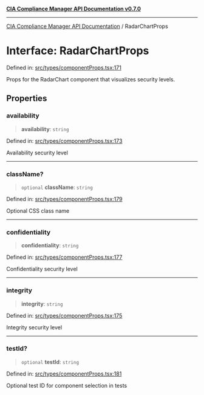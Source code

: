 [**CIA Compliance Manager API Documentation v0.7.0**](../README.md)

***

[CIA Compliance Manager API Documentation](../globals.md) / RadarChartProps

# Interface: RadarChartProps

Defined in: [src/types/componentProps.tsx:171](https://github.com/Hack23/cia-compliance-manager/blob/main/src/types/componentProps.tsx#L171)

Props for the RadarChart component that visualizes security levels.

## Properties

### availability

> **availability**: `string`

Defined in: [src/types/componentProps.tsx:173](https://github.com/Hack23/cia-compliance-manager/blob/main/src/types/componentProps.tsx#L173)

Availability security level

***

### className?

> `optional` **className**: `string`

Defined in: [src/types/componentProps.tsx:179](https://github.com/Hack23/cia-compliance-manager/blob/main/src/types/componentProps.tsx#L179)

Optional CSS class name

***

### confidentiality

> **confidentiality**: `string`

Defined in: [src/types/componentProps.tsx:177](https://github.com/Hack23/cia-compliance-manager/blob/main/src/types/componentProps.tsx#L177)

Confidentiality security level

***

### integrity

> **integrity**: `string`

Defined in: [src/types/componentProps.tsx:175](https://github.com/Hack23/cia-compliance-manager/blob/main/src/types/componentProps.tsx#L175)

Integrity security level

***

### testId?

> `optional` **testId**: `string`

Defined in: [src/types/componentProps.tsx:181](https://github.com/Hack23/cia-compliance-manager/blob/main/src/types/componentProps.tsx#L181)

Optional test ID for component selection in tests
